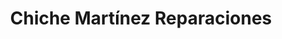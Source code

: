 ---
title: "Chiche Martínez Reparaciones"
url: /neuquen/chiche-martinez-reparaciones/
shop: Autowerkstatt
---